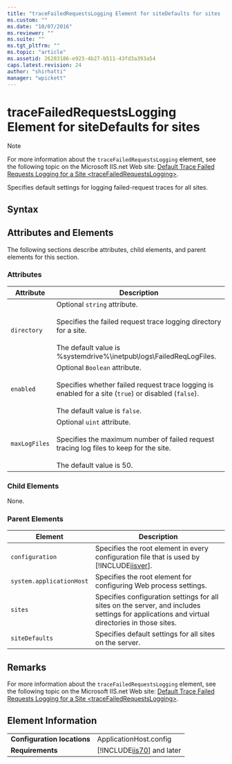 ```yaml
---
title: "traceFailedRequestsLogging Element for siteDefaults for sites | Microsoft Docs"
ms.custom: ""
ms.date: "10/07/2016"
ms.reviewer: ""
ms.suite: ""
ms.tgt_pltfrm: ""
ms.topic: "article"
ms.assetid: 26283186-e923-4b27-b511-43fd3a393a54
caps.latest.revision: 24
author: "shirhatti"
manager: "wpickett"
---
```

# traceFailedRequestsLogging Element for siteDefaults for sites
> [!NOTE]
>  For more information about the `traceFailedRequestsLogging` element, see the following topic on the Microsoft IIS.net Web site: [Default Trace Failed Requests Logging for a Site \<traceFailedRequestsLogging>](http://www.iis.net/ConfigReference/system.applicationHost/sites/siteDefaults/traceFailedRequestsLogging).  
  
 Specifies default settings for logging failed-request traces for all sites.  
  
## Syntax  
  
## Attributes and Elements  
 The following sections describe attributes, child elements, and parent elements for this section.  
  
### Attributes  
  
|Attribute|Description|  
|---------------|-----------------|  
|`directory`|Optional `string` attribute.<br /><br /> Specifies the failed request trace logging directory for a site.<br /><br /> The default value is %systemdrive%\inetpub\logs\FailedReqLogFiles.|  
|`enabled`|Optional `Boolean` attribute.<br /><br /> Specifies whether failed request trace logging is enabled for a site (`true`) or disabled (`false`).<br /><br /> The default value is `false`.|  
|`maxLogFiles`|Optional `uint` attribute.<br /><br /> Specifies the maximum number of failed request tracing log files to keep for the site.<br /><br /> The default value is 50.|  
  
### Child Elements  
 None.  
  
### Parent Elements  
  
|Element|Description|  
|-------------|-----------------|  
|`configuration`|Specifies the root element in every configuration file that is used by [!INCLUDE[iisver](../../reference/admin/includes/iisver-md.md)].|  
|`system.applicationHost`|Specifies the root element for configuring Web process settings.|  
|`sites`|Specifies configuration settings for all sites on the server, and includes settings for applications and virtual directories in those sites.|  
|`siteDefaults`|Specifies default settings for all sites on the server.|  
  
## Remarks  
 For more information about the `traceFailedRequestsLogging` element, see the following topic on the Microsoft IIS.net Web site: [Default Trace Failed Requests Logging for a Site \<traceFailedRequestsLogging>](http://www.iis.net/ConfigReference/system.applicationHost/sites/siteDefaults/traceFailedRequestsLogging).  
  
## Element Information  
  
|||  
|-|-|  
|**Configuration locations**|ApplicationHost.config|  
|**Requirements**|[!INCLUDE[iis70](../../reference/admin/includes/iis70-md.md)] and later|